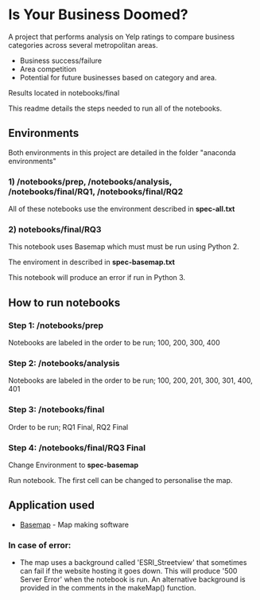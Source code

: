 
# Is Your Business Doomed?


A project that performs analysis on Yelp ratings to compare business categories across several metropolitan areas. 
* Business success/failure
* Area competition 
* Potential for future businesses based on category and area.

Results located in notebooks/final

This readme details the steps needed to run all of the notebooks.

## Environments


Both environments in this project are detailed in the folder "anaconda environments"



### 1) /notebooks/prep, /notebooks/analysis, /notebooks/final/RQ1, /notebooks/final/RQ2


All of these notebooks use the environment described in __spec-all.txt__



### 2) notebooks/final/RQ3


This notebook uses Basemap which must must be run using Python 2. 

The enviroment in described in __spec-basemap.txt__

This notebook will produce an error if run in Python 3.



## How to run notebooks


### Step 1: /notebooks/prep
Notebooks are labeled in the order to be run; 100, 200, 300, 400



### Step 2: /notebooks/analysis
Notebooks are labeled in the order to be run; 100, 200, 201, 300, 301, 400, 401



### Step 3: /notebooks/final

Order to be run; RQ1 Final, RQ2 Final



### Step 4: /notebooks/final/RQ3 Final

Change Environment to __spec-basemap__

Run notebook. The first cell can be changed to personalise the map.



## Application used


* [Basemap](https://matplotlib.org/basemap/) - Map making software



### In case of error:
* The map uses a background called 'ESRI_Streetview' that sometimes can fail if the website hosting it goes down.  This will produce '500 Server Error' when the notebook is run. An alternative background is provided in the comments in the makeMap() function.
